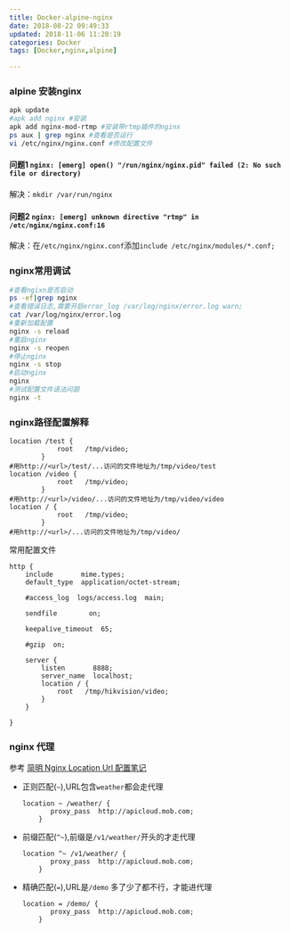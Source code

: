 ```yaml
---
title: Docker-alpine-nginx
date: 2018-08-22 09:49:33
updated: 2018-11-06 11:20:19
categories: Docker
tags: [Docker,nginx,alpine]

---
```


### alpine 安装nginx

```bash
apk update
#apk add nginx #安装
apk add nginx-mod-rtmp #安装带rtmp插件的nginx
ps aux | grep nginx #查看是否运行
vi /etc/nginx/nginx.conf #修改配置文件
```



#### 问题1 `nginx: [emerg] open() "/run/nginx/nginx.pid" failed (2: No such file or directory)`

解决：`mkdir /var/run/nginx`

#### 问题2 `nginx: [emerg] unknown directive "rtmp" in /etc/nginx/nginx.conf:16`

解决：在`/etc/nginx/nginx.conf`添加`include /etc/nginx/modules/*.conf;`

### nginx常用调试

```sh
#查看ngixn是否启动
ps -ef|grep nginx
#查看错误日志,需要开启error_log /var/log/nginx/error.log warn;
cat /var/log/nginx/error.log
#重新加载配置
nginx -s reload
#重启nginx
nginx -s reopen
#停止nginx
nginx -s stop
#启动nginx
nginx
#测试配置文件语法问题
nginx -t
```

### nginx路径配置解释

```nginx
location /test {        
            root   /tmp/video;
        }
#用http://<url>/test/...访问的文件地址为/tmp/video/test
location /video {        
            root   /tmp/video;
        }
#用http://<url>/video/...访问的文件地址为/tmp/video/video
location / {        
            root   /tmp/video;
        }
#用http://<url>/...访问的文件地址为/tmp/video/
```

常用配置文件

```nginx
http {                                    
    include       mime.types;             
    default_type  application/octet-stream;
                                           
    #access_log  logs/access.log  main;    
                                           
    sendfile        on;                    
                                           
    keepalive_timeout  65;                 
                                           
    #gzip  on;                             
                                           
    server {                               
        listen       8888;             
        server_name  localhost;        
        location / {           
            root   /tmp/hikvision/video;
        }                               
    }                                   
                                        
} 
```



### nginx 代理

参考  [简明 Nginx Location Url 配置笔记](https://www.jianshu.com/p/e154c2ef002f)



* 正则匹配(`~`),URL包含`weather`都会走代理

  ```nginx
  location ~ /weather/ {
         proxy_pass  http://apicloud.mob.com;
      }
  ```

* 前缀匹配(`^~`),前缀是`/v1/weather/`开头的才走代理

  ```nginx
  location ^~ /v1/weather/ {
         proxy_pass  http://apicloud.mob.com;
      }
  ```

* 精确匹配(`=`),URL是`/demo` 多了少了都不行，才能进代理

  ```nginx
  location = /demo/ {
         proxy_pass  http://apicloud.mob.com;
      }
  ```
